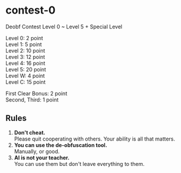 # contest-0
Deobf Contest Level 0 ~ Level 5 + Special Level

Level 0: 2 point  
Level 1: 5 point  
Level 2: 10 point  
Level 3: 12 point  
Level 4: 16 point  
Level 5: 20 point  
Level W: 4 point  
Level C: 15 point

First Clear Bonus: 2 point  
Second, Third: 1 point

## Rules
1. **Don't cheat.**  
   Please quit cooperating with others. 
   Your ability is all that matters.
2. **You can use the de-obfuscation tool.**  
   Manually, or good.
3. **AI is not your teacher.**  
   You can use them but don't leave everything to them.
